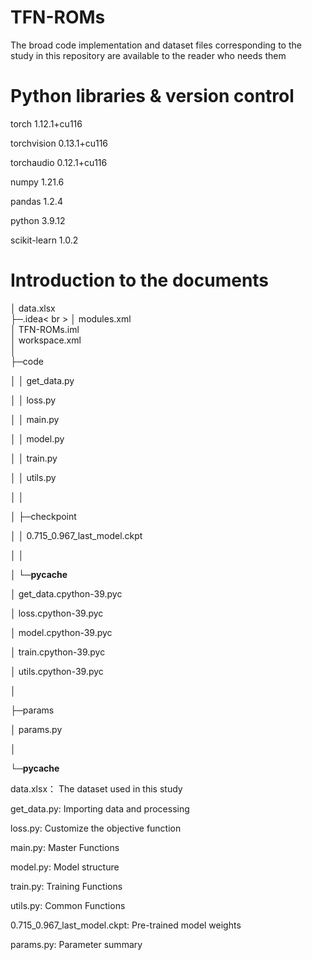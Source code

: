 # TFN-ROMs
The broad code implementation and dataset files corresponding to the study in this repository are available to the reader who needs them

# Python libraries & version control
torch                     1.12.1+cu116

torchvision               0.13.1+cu116

torchaudio                0.12.1+cu116

numpy                     1.21.6

pandas                    1.2.4

python                    3.9.12

scikit-learn              1.0.2

# Introduction to the documents
│  data.xlsx <br>
├─.idea< br >
│      modules.xml <br>
│      TFN-ROMs.iml <br>
│      workspace.xml <br>
│    <br>
├─code <br>

│  │  get_data.py

│  │  loss.py

│  │  main.py

│  │  model.py

│  │  train.py

│  │  utils.py

│  │  

│  ├─checkpoint

│  │      0.715_0.967_last_model.ckpt

│  │   

│  └─__pycache__

│          get_data.cpython-39.pyc

│          loss.cpython-39.pyc

│          model.cpython-39.pyc

│          train.cpython-39.pyc

│          utils.cpython-39.pyc

│          

├─params

│      params.py

│      

└─__pycache__

data.xlsx： The dataset used in this study

get_data.py: Importing data and processing

loss.py: Customize the objective function

main.py: Master Functions

model.py: Model structure

train.py: Training Functions

utils.py: Common Functions

0.715_0.967_last_model.ckpt: Pre-trained model weights

params.py: Parameter summary
